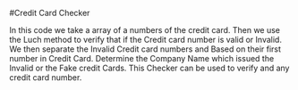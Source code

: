 #Credit Card Checker 

In this code we take a array of a numbers of the credit card. Then we use the Luch method to verify that if the Credit card number is valid or Invalid. We then separate the Invalid Credit card numbers and Based on their first number in Credit Card. Determine the Company Name which issued the Invalid or the Fake credit Cards. This Checker can be used to verify and any credit card number. 
